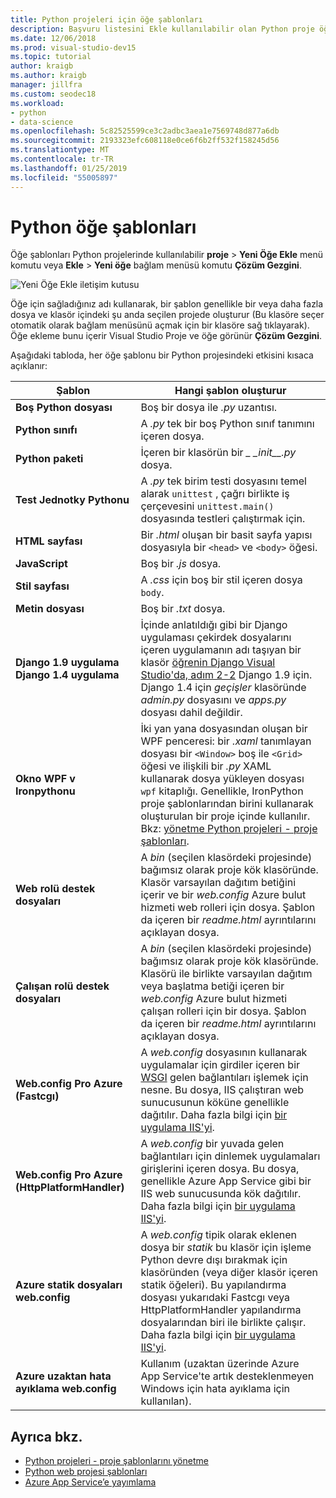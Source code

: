 ```yaml
---
title: Python projeleri için öğe şablonları
description: Başvuru listesini Ekle kullanılabilir olan Python proje öğesi şablonları > Visual Studio'da yeni öğe iletişim kutusu.
ms.date: 12/06/2018
ms.prod: visual-studio-dev15
ms.topic: tutorial
author: kraigb
ms.author: kraigb
manager: jillfra
ms.custom: seodec18
ms.workload:
- python
- data-science
ms.openlocfilehash: 5c82525599ce3c2adbc3aea1e7569748d877a6db
ms.sourcegitcommit: 2193323efc608118e0ce6f6b2ff532f158245d56
ms.translationtype: MT
ms.contentlocale: tr-TR
ms.lasthandoff: 01/25/2019
ms.locfileid: "55005897"
---
```

# <a name="python-item-templates"></a>Python öğe şablonları

Öğe şablonları Python projelerinde kullanılabilir **proje** > **Yeni Öğe Ekle** menü komutu veya **Ekle**  >  **Yeni öğe** bağlam menüsü komutu **Çözüm Gezgini**.

![Yeni Öğe Ekle iletişim kutusu](media/project-item-templates.png)

Öğe için sağladığınız adı kullanarak, bir şablon genellikle bir veya daha fazla dosya ve klasör içindeki şu anda seçilen projede oluşturur (Bu klasöre seçer otomatik olarak bağlam menüsünü açmak için bir klasöre sağ tıklayarak). Öğe ekleme bunu içerir Visual Studio Proje ve öğe görünür **Çözüm Gezgini**.

Aşağıdaki tabloda, her öğe şablonu bir Python projesindeki etkisini kısaca açıklanır:

| Şablon | Hangi şablon oluşturur |
| --- | --- |
| **Boş Python dosyası** | Boş bir dosya ile *.py* uzantısı. |
| **Python sınıfı** | A *.py* tek bir boş Python sınıf tanımını içeren dosya. |
| **Python paketi** | İçeren bir klasörün bir  *\_ \_init\_\_.py* dosya. |
| **Test Jednotky Pythonu** | A *.py* tek birim testi dosyasını temel alarak `unittest` , çağrı birlikte iş çerçevesini `unittest.main()` dosyasında testleri çalıştırmak için. |
| **HTML sayfası** | Bir *.html* oluşan bir basit sayfa yapısı dosyasıyla bir `<head>` ve `<body>` öğesi. |
| **JavaScript** | Boş bir *.js* dosya. |
| **Stil sayfası** | A *.css* için boş bir stil içeren dosya `body`. |
| **Metin dosyası** | Boş bir *.txt* dosya. |
| **Django 1.9 uygulama**<br/>**Django 1.4 uygulama** | İçinde anlatıldığı gibi bir Django uygulaması çekirdek dosyalarını içeren uygulamanın adı taşıyan bir klasör [öğrenin Django Visual Studio'da, adım 2-2](learn-django-in-visual-studio-step-02-create-an-app.md#step-2-1-create-an-app-with-a-default-structure) Django 1.9 için. Django 1.4 için *geçişler* klasöründe *admin.py* dosyasını ve *apps.py* dosyası dahil değildir. |
| **Okno WPF v Ironpythonu** | İki yan yana dosyasından oluşan bir WPF penceresi: bir *.xaml* tanımlayan dosyası bir `<Window>` boş ile `<Grid>` öğesi ve ilişkili bir *.py* XAML kullanarak dosya yükleyen dosyası `wpf` kitaplığı. Genellikle, IronPython proje şablonlarından birini kullanarak oluşturulan bir proje içinde kullanılır. Bkz: [yönetme Python projeleri - proje şablonları](managing-python-projects-in-visual-studio.md#project-templates). |
| **Web rolü destek dosyaları** | A *bin* (seçilen klasördeki projesinde) bağımsız olarak proje kök klasöründe. Klasör varsayılan dağıtım betiğini içerir ve bir *web.config* Azure bulut hizmeti web rolleri için dosya. Şablon da içeren bir *readme.html* ayrıntılarını açıklayan dosya. |
| **Çalışan rolü destek dosyaları** | A *bin* (seçilen klasördeki projesinde) bağımsız olarak proje kök klasöründe. Klasörü ile birlikte varsayılan dağıtım veya başlatma betiği içeren bir *web.config* Azure bulut hizmeti çalışan rolleri için bir dosya. Şablon da içeren bir *readme.html* ayrıntılarını açıklayan dosya. |
| **Web.config Pro Azure (Fastcgı)** | A *web.config* dosyasının kullanarak uygulamalar için girdiler içeren bir [WSGI](https://wsgi.readthedocs.io/en/latest/) gelen bağlantıları işlemek için nesne. Bu dosya, IIS çalıştıran web sunucusunun köküne genellikle dağıtılır. Daha fazla bilgi için [bir uygulama IIS'yi](configure-web-apps-for-iis-windows.md). |
| **Web.config Pro Azure (HttpPlatformHandler)** | A *web.config* bir yuvada gelen bağlantıları için dinlemek uygulamaları girişlerini içeren dosya. Bu dosya, genellikle Azure App Service gibi bir IIS web sunucusunda kök dağıtılır. Daha fazla bilgi için [bir uygulama IIS'yi](configure-web-apps-for-iis-windows.md). |
| **Azure statik dosyaları web.config** | A *web.config* tipik olarak eklenen dosya bir *statik* bu klasör için işleme Python devre dışı bırakmak için klasöründen (veya diğer klasör içeren statik öğeleri). Bu yapılandırma dosyası yukarıdaki Fastcgı veya HttpPlatformHandler yapılandırma dosyalarından biri ile birlikte çalışır. Daha fazla bilgi için [bir uygulama IIS'yi](configure-web-apps-for-iis-windows.md). |
| **Azure uzaktan hata ayıklama web.config** | Kullanım (uzaktan üzerinde Azure App Service'te artık desteklenmeyen Windows için hata ayıklama için kullanılan). |

## <a name="see-also"></a>Ayrıca bkz.

- [Python projeleri - proje şablonlarını yönetme](managing-python-projects-in-visual-studio.md#project-templates)
- [Python web projesi şablonları](python-web-application-project-templates.md)
- [Azure App Service’e yayımlama](publishing-python-web-applications-to-azure-from-visual-studio.md)
